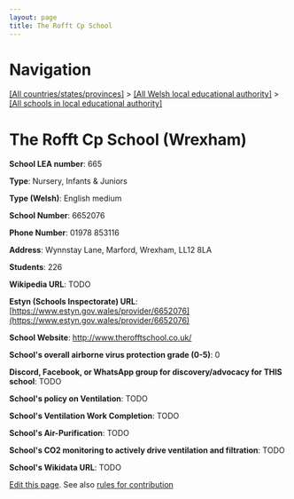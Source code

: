 ```yaml
---
layout: page
title: The Rofft Cp School
---
```

# Navigation

[[All countries/states/provinces]](../../..) > [[All Welsh local educational authority]](../..) > [[All schools in local educational authority]](..)

# The Rofft Cp School (Wrexham)

**School LEA number**: 665

**Type**: Nursery, Infants & Juniors

**Type (Welsh)**: English medium

**School Number**: 6652076

**Phone Number**: 01978 853116

**Address**: Wynnstay Lane, Marford, Wrexham, LL12 8LA

**Students**: 226

**Wikipedia URL**: TODO

**Estyn (Schools Inspectorate) URL**: [https://www.estyn.gov.wales/provider/6652076](https://www.estyn.gov.wales/provider/6652076)

**School Website**: http://www.therofftschool.co.uk/

**School's overall airborne virus protection grade (0-5)**: 0

**Discord, Facebook, or WhatsApp group for discovery/advocacy for THIS school**: TODO

**School's policy on Ventilation**: TODO

**School's Ventilation Work Completion**: TODO

**School's Air-Purification**: TODO

**School's CO2 monitoring to actively drive ventilation and filtration**: TODO

**School's Wikidata URL**: TODO




[Edit this page](https://github.com/ventilate-schools/Wales/edit/prif/./Wrexham/The_Rofft_Cp_School.md). See also [rules for contribution](../../../contribution-rules/)